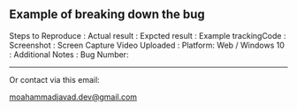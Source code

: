 Example of breaking down the bug 
-------------------------------------------------------

Steps to Reproduce :
Actual result :
Expcted result :
Example trackingCode :
Screenshot :
Screen Capture Video Uploaded :
Platform: Web / Windows 10 :
Additional Notes :
Bug Number:

-------------------------------------------------------


Or contact via this email:

moahammadjavad.dev@gmail.com
